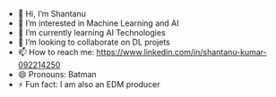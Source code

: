 - 👋 Hi, I’m Shantanu
- 👀 I’m interested in Machine Learning and AI
- 🌱 I’m currently learning AI Technologies
- 💞️ I’m looking to collaborate on DL projets
- 📫 How to reach me: https://www.linkedin.com/in/shantanu-kumar-092214250
- 😄 Pronouns: Batman
- ⚡ Fun fact: I am also an EDM producer

<!---
Shanbatman/Shanbatman is a ✨ special ✨ repository because its `README.md` (this file) appears on your GitHub profile.
You can click the Preview link to take a look at your changes.
--->
